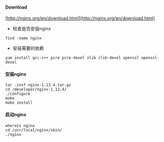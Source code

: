 #### Download

[http://nginx.org/en/download.html](http://nginx.org/en/download.html)

* 检查是否安装nginx

```
find -name nginx
```

* 安装需要的依赖

```
yum install gcc-c++ pcre pcre-devel zlib zlib-devel openssl openssl-devel
```

#### 安装nginx

```
tar -zxvf nginx-1.13.4.tar.gz
cd /developer/nginx-1.13.4/
./configure
make
make install
```

#### 启动nginx

```
whereis nginx
cd /usr/local/nginx/sbin/
./nginx
```





